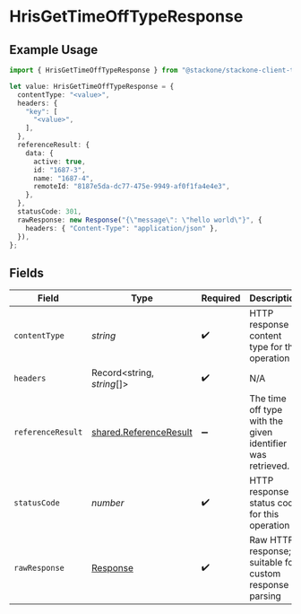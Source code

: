 # HrisGetTimeOffTypeResponse

## Example Usage

```typescript
import { HrisGetTimeOffTypeResponse } from "@stackone/stackone-client-ts/sdk/models/operations";

let value: HrisGetTimeOffTypeResponse = {
  contentType: "<value>",
  headers: {
    "key": [
      "<value>",
    ],
  },
  referenceResult: {
    data: {
      active: true,
      id: "1687-3",
      name: "1687-4",
      remoteId: "8187e5da-dc77-475e-9949-af0f1fa4e4e3",
    },
  },
  statusCode: 301,
  rawResponse: new Response("{\"message\": \"hello world\"}", {
    headers: { "Content-Type": "application/json" },
  }),
};
```

## Fields

| Field                                                                   | Type                                                                    | Required                                                                | Description                                                             |
| ----------------------------------------------------------------------- | ----------------------------------------------------------------------- | ----------------------------------------------------------------------- | ----------------------------------------------------------------------- |
| `contentType`                                                           | *string*                                                                | :heavy_check_mark:                                                      | HTTP response content type for this operation                           |
| `headers`                                                               | Record<string, *string*[]>                                              | :heavy_check_mark:                                                      | N/A                                                                     |
| `referenceResult`                                                       | [shared.ReferenceResult](../../../sdk/models/shared/referenceresult.md) | :heavy_minus_sign:                                                      | The time off type with the given identifier was retrieved.              |
| `statusCode`                                                            | *number*                                                                | :heavy_check_mark:                                                      | HTTP response status code for this operation                            |
| `rawResponse`                                                           | [Response](https://developer.mozilla.org/en-US/docs/Web/API/Response)   | :heavy_check_mark:                                                      | Raw HTTP response; suitable for custom response parsing                 |